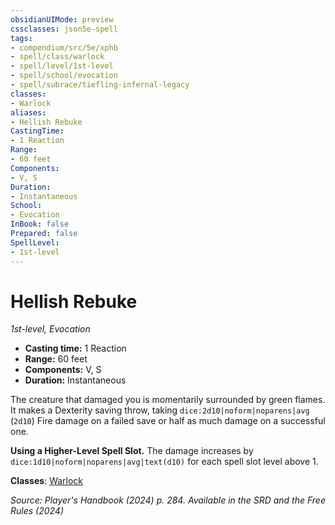 ```yaml
---
obsidianUIMode: preview
cssclasses: json5e-spell
tags:
- compendium/src/5e/xphb
- spell/class/warlock
- spell/level/1st-level
- spell/school/evocation
- spell/subrace/tiefling-infernal-legacy
classes:
- Warlock
aliases:
- Hellish Rebuke
CastingTime: 
- 1 Reaction
Range:
- 60 feet
Components:
- V, S
Duration:
- Instantaneous
School:
- Evocation
InBook: false
Prepared: false
SpellLevel:
- 1st-level
---
```

# Hellish Rebuke
*1st-level, Evocation*  


- **Casting time:** 1 Reaction
- **Range:** 60 feet
- **Components:** V, S
- **Duration:** Instantaneous

The creature that damaged you is momentarily surrounded by green flames. It makes a Dexterity saving throw, taking `dice:2d10|noform|noparens|avg` (`2d10`) Fire damage on a failed save or half as much damage on a successful one.

**Using a Higher-Level Spell Slot.** The damage increases by `dice:1d10|noform|noparens|avg|text(d10)` for each spell slot level above 1.

**Classes**: [Warlock](/3-Mechanics/CLI/lists/list-spells-classes-warlock.md)

*Source: Player's Handbook (2024) p. 284. Available in the <span title='Systems Reference Document (5.2)'>SRD</span> and the Free Rules (2024)*